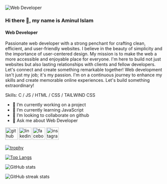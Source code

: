 ![Web Developer](https://scontent.fdac138-1.fna.fbcdn.net/v/t39.30808-6/361861717_1667972163700199_980972518407544664_n.jpg?_nc_cat=111&ccb=1-7&_nc_sid=1b51e3&_nc_eui2=AeFfnAhtoj93ns3WLonaaeX1A1ew54gd5iYDV7DniB3mJr8eHDqxO4Czz1nS6Aaqx0VIe9X-kZzA_guYt78PQnii&_nc_ohc=JBYTMS1FmQoAX9AQ3hW&_nc_ht=scontent.fdac138-1.fna&oh=00_AfBJ-pSY5N3jjog8bCkBgXize37yJBrY2Rb86hld93fsSQ&oe=6518D8FA)

### Hi there 👋, my name is Aminul Islam
#### Web Developer

Passionate web developer with a strong penchant for crafting clean, efficient, and user-friendly websites. I believe in the beauty of simplicity and the importance of user-centered design. My mission is to make the web a more accessible and enjoyable place for everyone. I'm here to build not just websites but also lasting relationships with clients and fellow developers. Let's connect and create something remarkable together! Web development isn't just my job; it's my passion. I'm on a continuous journey to enhance my skills and create memorable online experiences. Let's build something extraordinary!

Skills: C / JS / HTML / CSS / TAILWIND CSS

- 🔭 I’m currently working on a project 
- 🌱 I’m currently learning JavaScript 
- 👯 I’m looking to collaborate on github 
- 💬 Ask me about Web Developer 


[<img src='https://cdn.jsdelivr.net/npm/simple-icons@3.0.1/icons/github.svg' alt='github' height='40'>](https://github.com/aminul-cse)  [<img src='https://cdn.jsdelivr.net/npm/simple-icons@3.0.1/icons/linkedin.svg' alt='linkedin' height='40'>](https://www.linkedin.com/in/aminul-islam-aa55b8292/)  [<img src='https://cdn.jsdelivr.net/npm/simple-icons@3.0.1/icons/facebook.svg' alt='facebook' height='40'>](https://www.facebook.com/aminulislam2002)  [<img src='https://cdn.jsdelivr.net/npm/simple-icons@3.0.1/icons/instagram.svg' alt='instagram' height='40'>](https://www.instagram.com/aminul.islam.412/)  

[![trophy](https://github-profile-trophy.vercel.app/?username=aminul-cse)](https://github.com/ryo-ma/github-profile-trophy)

[![Top Langs](https://github-readme-stats.vercel.app/api/top-langs/?username=aminul-cse)](https://github.com/anuraghazra/github-readme-stats)

![GitHub stats](https://github-readme-stats.vercel.app/api?username=aminul-cse&show_icons=true)  

![GitHub streak stats](https://streak-stats.demolab.com/?user=aminul-cse)  

